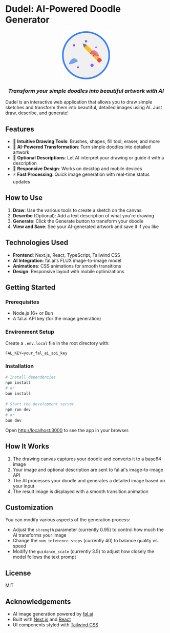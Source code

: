 # Dudel: AI-Powered Doodle Generator

<div align="center">
  <img src="public/dudel-logo.svg" alt="Dudel Logo" width="150" height="150" />
  <h3><em>Transform your simple doodles into beautiful artwork with AI</em></h3>
</div>

Dudel is an interactive web application that allows you to draw simple sketches and transform them into beautiful, detailed images using AI. Just draw, describe, and generate!

## Features

- 🎨 **Intuitive Drawing Tools**: Brushes, shapes, fill tool, eraser, and more
- 🤖 **AI-Powered Transformation**: Turn simple doodles into detailed artwork
- 🔄 **Optional Descriptions**: Let AI interpret your drawing or guide it with a description
- 📱 **Responsive Design**: Works on desktop and mobile devices
- ⚡ **Fast Processing**: Quick image generation with real-time status updates

## How to Use

1. **Draw**: Use the various tools to create a sketch on the canvas
2. **Describe** (Optional): Add a text description of what you're drawing
3. **Generate**: Click the Generate button to transform your doodle
4. **View and Save**: See your AI-generated artwork and save it if you like

## Technologies Used

- **Frontend**: Next.js, React, TypeScript, Tailwind CSS
- **AI Integration**: fal.ai's FLUX image-to-image model
- **Animations**: CSS animations for smooth transitions
- **Design**: Responsive layout with mobile optimizations

## Getting Started

### Prerequisites

- Node.js 16+ or Bun
- A fal.ai API key (for the image generation)

### Environment Setup

Create a `.env.local` file in the root directory with:

```
FAL_KEY=your_fal_ai_api_key
```

### Installation

```bash
# Install dependencies
npm install
# or
bun install

# Start the development server
npm run dev
# or
bun dev
```

Open [http://localhost:3000](http://localhost:3000) to see the app in your browser.

## How It Works

1. The drawing canvas captures your doodle and converts it to a base64 image
2. Your image and optional description are sent to fal.ai's image-to-image API
3. The AI processes your doodle and generates a detailed image based on your input
4. The result image is displayed with a smooth transition animation

## Customization

You can modify various aspects of the generation process:

- Adjust the `strength` parameter (currently 0.95) to control how much the AI transforms your image
- Change the `num_inference_steps` (currently 40) to balance quality vs. speed
- Modify the `guidance_scale` (currently 3.5) to adjust how closely the model follows the text prompt

## License

MIT

## Acknowledgements

- AI image generation powered by [fal.ai](https://fal.ai)
- Built with [Next.js](https://nextjs.org) and [React](https://reactjs.org)
- UI components styled with [Tailwind CSS](https://tailwindcss.com)